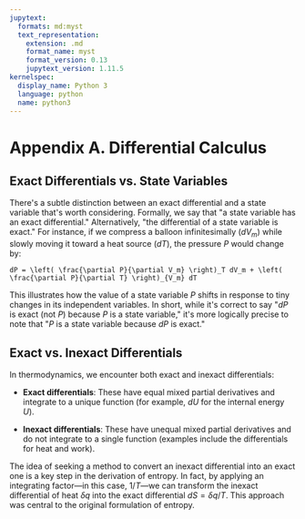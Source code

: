 ```yaml
---
jupytext:
  formats: md:myst
  text_representation:
    extension: .md
    format_name: myst
    format_version: 0.13
    jupytext_version: 1.11.5
kernelspec:
  display_name: Python 3
  language: python
  name: python3
---
```


# Appendix A. Differential Calculus

## Exact Differentials vs. State Variables

There's a subtle distinction between an exact differential and a state variable that's worth considering. Formally, we say that "a state variable has an exact differential." Alternatively, "the differential of a state variable is exact." For instance, if we compress a balloon infinitesimally ($dV_m$) while slowly moving it toward a heat source ($dT$), the pressure $P$ would change by:

```{math}
dP = \left( \frac{\partial P}{\partial V_m} \right)_T dV_m + \left( \frac{\partial P}{\partial T} \right)_{V_m} dT
```

This illustrates how the value of a state variable $P$ shifts in response to tiny changes in its independent variables. In short, while it's correct to say "$dP$ is exact (not $P$) because $P$ is a state variable," it's more logically precise to note that "$P$ is a state variable because $dP$ is exact."

## Exact vs. Inexact Differentials

In thermodynamics, we encounter both exact and inexact differentials:

* **Exact differentials**: These have equal mixed partial derivatives and integrate to a unique function (for example, $dU$ for the internal energy $U$).

* **Inexact differentials**: These have unequal mixed partial derivatives and do not integrate to a single function (examples include the differentials for heat and work).

The idea of seeking a method to convert an inexact differential into an exact one is a key step in the derivation of entropy. In fact, by applying an integrating factor—in this case, $1/T$—we can transform the inexact differential of heat $\delta q$ into the exact differential $dS = \delta q/T$. This approach was central to the original formulation of entropy.
